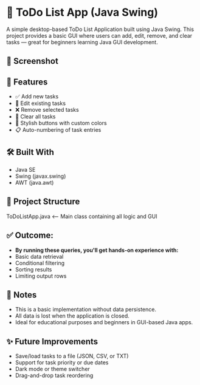 # 📝 ToDo List App (Java Swing)
A simple desktop-based ToDo List Application built using Java Swing. This project provides a basic GUI where users can add, edit, remove, and clear tasks — great for beginners learning Java GUI development.

## 📸 Screenshot


## 🚀 Features
  - ✅ Add new tasks
  - 📝 Edit existing tasks
  - ❌ Remove selected tasks
  - 🧹 Clear all tasks
  - 🎨 Stylish buttons with custom colors
  - 📋 Auto-numbering of task entries

## 🛠️ Built With
  - Java SE
  - Swing (javax.swing)
  - AWT (java.awt)

## 📂 Project Structure
  ToDoListApp.java  <-- Main class containing all logic and GUI

## ✅ Outcome:
- **By running these queries, you'll get hands-on experience with:**
- Basic data retrieval
- Conditional filtering
- Sorting results
- Limiting output rows

## 📌 Notes
- This is a basic implementation without data persistence.
- All data is lost when the application is closed.
- Ideal for educational purposes and beginners in GUI-based Java apps.

## ✨ Future Improvements
- Save/load tasks to a file (JSON, CSV, or TXT)
- Support for task priority or due dates
- Dark mode or theme switcher
- Drag-and-drop task reordering
